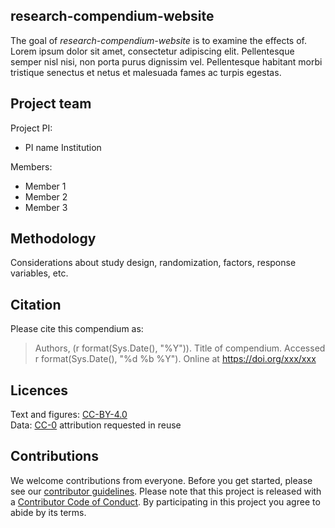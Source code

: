 ## research-compendium-website

The goal of *research-compendium-website* is to examine the effects of. Lorem ipsum dolor sit amet, consectetur adipiscing elit. Pellentesque semper nisl nisi, non porta purus dignissim vel. Pellentesque habitant morbi tristique senectus et netus et malesuada fames ac turpis egestas. 

## Project team

Project PI: 
- PI name
Institution

Members:
- Member 1
- Member 2
- Member 3

## Methodology

Considerations about study design, randomization, factors, response variables, etc.


## Citation

Please cite this compendium as:  

> Authors, (r format(Sys.Date(), "%Y")). Title of compendium. Accessed r format(Sys.Date(), "%d %b %Y"). Online at https://doi.org/xxx/xxx

## Licences

Text and figures: [CC-BY-4.0](https://creativecommons.org/licenses/by/4.0/)  
Data: [CC-0](https://creativecommons.org/publicdomain/zero/1.0/) attribution requested in reuse

## Contributions

We welcome contributions from everyone. Before you get started, please see our [contributor guidelines](CONTRIBUTING.html). Please note that this project is released with a [Contributor Code of Conduct](CONDUCT.html). By participating in this project you agree to abide by its terms.

